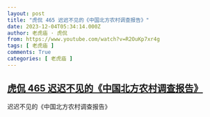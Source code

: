 ```yaml
---
layout: post
title: "虎侃 465 迟迟不见的《中国北方农村调查报告》"
date: 2023-12-04T05:34:14.000Z
author: 老虎庙 · 虎侃
from: https://www.youtube.com/watch?v=R2OuKp7xr4g
tags: [ 老虎庙 ]
comments: True
categories: [ 老虎庙 ]
---
```

<!--1701668054000-->
[虎侃 465 迟迟不见的《中国北方农村调查报告》](https://www.youtube.com/watch?v=R2OuKp7xr4g)
------

<div>
迟迟不见的《中国北方农村调查报告》
</div>
